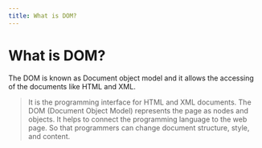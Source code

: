 ```yaml
---
title: What is DOM?
---
```


# What is DOM?

The DOM is known as Document object model and it allows the accessing of the documents like HTML and XML.

<!-- <img src="https://upload.wikimedia.org/wikipedia/commons/thumb/5/5a/DOM-model.svg/1200px-DOM-model.svg.png" class="w-74"/> -->

> It is the programming interface for HTML and XML documents. The DOM (Document Object Model) represents the page as nodes and objects. It helps to connect the programming language to the web page. So that programmers can change document structure, style, and content.


<template v-slot:refvideo>
    <iframe  src="https://www.youtube.com/embed/D04yjfmgiD4"  allowfullscreen></iframe>
</template>